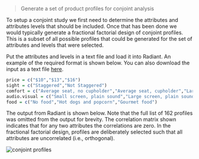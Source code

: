 > Generate a set of product profiles for conjoint analysis

To setup a conjoint study we first need to determine the attributes and attributes levels that should be included. Once that has been done we would typically generate a fractional factorial design of conjoint profiles. This is a subset of all possible profiles that could be generated for the set of attributes and levels that were selected.

Put the attributes and levels in a text file and load it into Radiant. An example of the required format is shown below. You can also download the input as a text file <a href="https://vnijs.github.io/radiant/examples/profiles-movie.txt" target="_blank">here</a>.


```r
price = c("$10","$13","$16")
sight = c("Staggered","Not Staggered")
comfort = c("Average seat, no cupholder","Average seat, cupholder","Large seat, cupholder")
audio.visual = c("Small screen, plain sound","Large screen, plain sound","Large screen, digital sound")
food = c("No food","Hot dogs and popcorn","Gourmet food")
```

The output from Radiant is shown below. Note that the full list of 162 profiles was omitted from the output for brevity.
The correlation matrix shown indicates that for any two attributes the correlations are zero. In the fractional factorial design, profiles are deliberately selected such that all attributes are uncorrelated (i.e., orthogonal).

![conjoint profiles](figures_marketing/conjoint_profiles.png)
